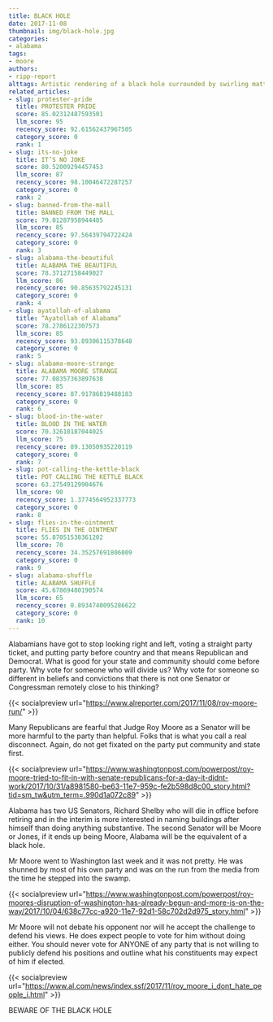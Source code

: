 ```yaml
---
title: BLACK HOLE
date: 2017-11-08
thumbnail: img/black-hole.jpg
categories:
- alabama
tags:
- moore
authors:
- ripp-report
alttags: Artistic rendering of a black hole surrounded by swirling matter, symbolizing divisive forces in Alabama politics
related_articles:
- slug: protester-pride
  title: PROTESTER PRIDE
  score: 85.02312487593501
  llm_score: 95
  recency_score: 92.61562437967505
  category_score: 0
  rank: 1
- slug: its-no-joke
  title: IT’S NO JOKE
  score: 80.52009294457453
  llm_score: 87
  recency_score: 98.10046472287257
  category_score: 0
  rank: 2
- slug: banned-from-the-mall
  title: BANNED FROM THE MALL
  score: 79.01287958944485
  llm_score: 85
  recency_score: 97.56439794722424
  category_score: 0
  rank: 3
- slug: alabama-the-beautiful
  title: ALABAMA THE BEAUTIFUL
  score: 78.37127158449027
  llm_score: 86
  recency_score: 90.85635792245131
  category_score: 0
  rank: 4
- slug: ayatollah-of-alabama
  title: “Ayatollah of Alabama”
  score: 78.2786122307573
  llm_score: 85
  recency_score: 93.89306115378648
  category_score: 0
  rank: 5
- slug: alabama-moore-strange
  title: ALABAMA MOORE STRANGE
  score: 77.08357363897638
  llm_score: 85
  recency_score: 87.91786819488183
  category_score: 0
  rank: 6
- slug: blood-in-the-water
  title: BLOOD IN THE WATER
  score: 70.32610187044025
  llm_score: 75
  recency_score: 89.13050935220119
  category_score: 0
  rank: 7
- slug: pot-calling-the-kettle-black
  title: POT CALLING THE KETTLE BLACK
  score: 63.27549129904676
  llm_score: 90
  recency_score: 1.3774564952337773
  category_score: 0
  rank: 8
- slug: flies-in-the-ointment
  title: FLIES IN THE OINTMENT
  score: 55.87051538361202
  llm_score: 70
  recency_score: 34.35257691806009
  category_score: 0
  rank: 9
- slug: alabama-shuffle
  title: ALABAMA SHUFFLE
  score: 45.67869480190574
  llm_score: 65
  recency_score: 0.8934740095286622
  category_score: 0
  rank: 10
---
```

Alabamians have got to stop looking right and left, voting a straight party ticket, and putting party before country and that means Republican and Democrat. What is good for your state and community should come before party. Why vote for someone who will divide us? Why vote for someone so different in beliefs and convictions that there is not one Senator or Congressman remotely close to his thinking?

{{< socialpreview url="https://www.alreporter.com/2017/11/08/roy-moore-run/" >}}

Many Republicans are fearful that Judge Roy Moore as a Senator will be more harmful to the party than helpful. Folks that is what you call a real disconnect. Again, do not get fixated on the party put community and state first.

{{< socialpreview url="https://www.washingtonpost.com/powerpost/roy-moore-tried-to-fit-in-with-senate-republicans-for-a-day-it-didnt-work/2017/10/31/a8981580-be63-11e7-959c-fe2b598d8c00_story.html?tid=sm_tw&utm_term=.990d1a072c89" >}}

Alabama has two US Senators, Richard Shelby who will die in office before retiring and in the interim is more interested in naming buildings after himself than doing anything substantive. The second Senator will be Moore or Jones, if it ends up being Moore, Alabama will be the equivalent of a black hole.

Mr Moore went to Washington last week and it was not pretty. He was shunned by most of his own party and was on the run from the media from the time he stepped into the swamp.

{{< socialpreview url="https://www.washingtonpost.com/powerpost/roy-moores-disruption-of-washington-has-already-begun-and-more-is-on-the-way/2017/10/04/638c77cc-a920-11e7-92d1-58c702d2d975_story.html" >}}

Mr Moore will not debate his opponent nor will he accept the challenge to defend his views. He does expect people to vote for him without doing either. You should never vote for ANYONE of any party that is not willing to publicly defend his positions and outline what his constituents may expect of him if elected.

{{< socialpreview url="https://www.al.com/news/index.ssf/2017/11/roy_moore_i_dont_hate_people_i.html" >}}

BEWARE OF THE BLACK HOLE
